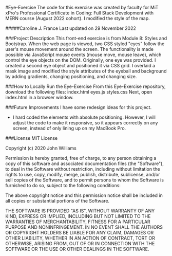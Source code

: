 #Eye-Exercise
The code for this exercise was created by faculty for MiT xPro's Professional Certificate in Coding: Full Stack Development with MERN course (August 2022 cohort). I modified the style of the map.

#####Caroline J. France
Last updated on 29 November 2022

###Project Description
This front-end exercise is from Module 8: Styles and Bootstrap. When the web page is viewed, two CSS styled "eyes" follow the user's mouse movement around the screen. The functionality is made possible via JavaScript mouse events (mouse move, mouse leave), which control the eye objects on the DOM. Originally, one eye was provided. I created a second eye object and positioned it via CSS grid. I overlaid a mask image and modified the style attributes of the eyeball and background by adding gradients, changing positioning, and changing size.

###How to Locally Run the Eye-Exercise
From this Eye-Exercise repository, download the following files:
index.html
eyes.js
styles.css
Next, open index.html in a browser window.

###Future Improvements
I have some redesign ideas for this project.
* I hard coded the elements with absolute positioning. However, I will adjust the code to make it responsive, so it appears correctly on any screen, instead of only lining up on my MacBook Pro.

###License
MIT License

Copyright (c) 2020 John Williams

Permission is hereby granted, free of charge, to any person obtaining a copy
of this software and associated documentation files (the "Software"), to deal
in the Software without restriction, including without limitation the rights
to use, copy, modify, merge, publish, distribute, sublicense, and/or sell
copies of the Software, and to permit persons to whom the Software is
furnished to do so, subject to the following conditions:

The above copyright notice and this permission notice shall be included in all
copies or substantial portions of the Software.

THE SOFTWARE IS PROVIDED "AS IS", WITHOUT WARRANTY OF ANY KIND, EXPRESS OR
IMPLIED, INCLUDING BUT NOT LIMITED TO THE WARRANTIES OF MERCHANTABILITY,
FITNESS FOR A PARTICULAR PURPOSE AND NONINFRINGEMENT. IN NO EVENT SHALL THE
AUTHORS OR COPYRIGHT HOLDERS BE LIABLE FOR ANY CLAIM, DAMAGES OR OTHER
LIABILITY, WHETHER IN AN ACTION OF CONTRACT, TORT OR OTHERWISE, ARISING FROM,
OUT OF OR IN CONNECTION WITH THE SOFTWARE OR THE USE OR OTHER DEALINGS IN THE
SOFTWARE.